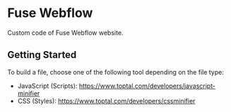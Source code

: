 # Fuse Webflow

Custom code of Fuse Webflow website.

## Getting Started

To build a file, choose one of the following tool depending on the file type:
- JavaScript (Scripts): https://www.toptal.com/developers/javascript-minifier
- CSS (Styles): https://www.toptal.com/developers/cssminifier